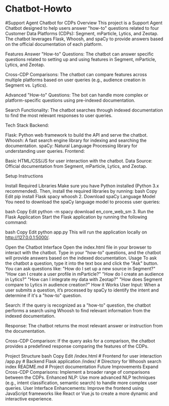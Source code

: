 # Chatbot-Howto
#Support Agent Chatbot for CDPs Overview This project is a Support Agent Chatbot designed to help users answer "how-to" questions related to four Customer Data Platforms (CDPs): Segment, mParticle, Lytics, and Zeotap. The chatbot leverages Flask, Whoosh, and spaCy to provide answers based on the official documentation of each platform.

Features Answer "How-to" Questions: The chatbot can answer specific questions related to setting up and using features in Segment, mParticle, Lytics, and Zeotap.

Cross-CDP Comparisons: The chatbot can compare features across multiple platforms based on user queries (e.g., audience creation in Segment vs. Lytics).

Advanced "How-to" Questions: The bot can handle more complex or platform-specific questions using pre-indexed documentation.

Search Functionality: The chatbot searches through indexed documentation to find the most relevant responses to user queries.

Tech Stack Backend:

Flask: Python web framework to build the API and serve the chatbot. Whoosh: A fast search engine library for indexing and searching the documentation. spaCy: Natural Language Processing library for understanding user queries. Frontend:

Basic HTML/CSS/JS for user interaction with the chatbot. Data Source: Official documentation from Segment, mParticle, Lytics, and Zeotap.

Setup Instructions

Install Required Libraries Make sure you have Python installed (Python 3.x recommended). Then, install the required libraries by running:
bash Copy Edit pip install Flask spacy whoosh 2. Download spaCy Language Model You need to download the spaCy language model to process user queries:

bash Copy Edit python -m spacy download en_core_web_sm 3. Run the Flask Application Start the Flask application by running the following command:

bash Copy Edit python app.py This will run the application locally on http://127.0.0.1:5000/.

Open the Chatbot Interface Open the index.html file in your browser to interact with the chatbot. Type in your "how-to" questions, and the chatbot will provide answers based on the indexed documentation.
Usage To ask the chatbot a question, type it into the text box and click the "Ask" button. You can ask questions like: "How do I set up a new source in Segment?" "How can I create a user profile in mParticle?" "How do I create an audience in Lytics?" "How can I integrate my data with Zeotap?" "How does Segment compare to Lytics in audience creation?" How it Works User Input: When a user submits a question, it’s processed by spaCy to identify the intent and determine if it's a "how-to" question.

Search: If the query is recognized as a "how-to" question, the chatbot performs a search using Whoosh to find relevant information from the indexed documentation.

Response: The chatbot returns the most relevant answer or instruction from the documentation.

Cross-CDP Comparison: If the query asks for a comparison, the chatbot provides a predefined response comparing the features of the CDPs.

Project Structure bash Copy Edit /index.html # Frontend for user interaction /app.py # Backend Flask application /index/ # Directory for Whoosh search index README.md # Project documentation Future Improvements Expand Cross-CDP Comparisons: Implement a broader range of comparisons between the CDPs. Enhanced NLP: Use more advanced NLP techniques (e.g., intent classification, semantic search) to handle more complex user queries. User Interface Enhancements: Improve the frontend using JavaScript frameworks like React or Vue.js to create a more dynamic and interactive experience.
